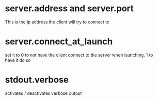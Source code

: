 # server.address and server.port

This is the ip address the client will try to connect to

# server.connect_at_launch

set it to 0 to not have the client connect to the server when launching, 1 to have it do so

# stdout.verbose

activates / deactivates verbose output
